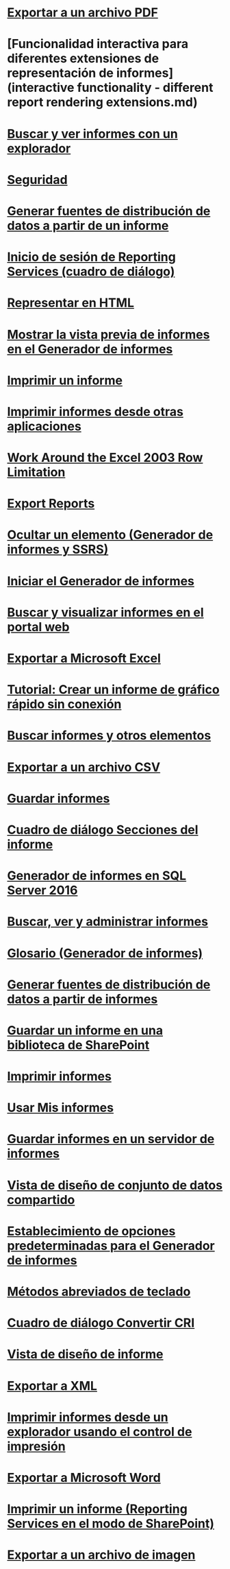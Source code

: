 # [Exportar a un archivo PDF](exporting-to-a-pdf-file-report-builder-and-ssrs.md)
# [Funcionalidad interactiva para diferentes extensiones de representación de informes](interactive functionality - different report rendering extensions.md)
# [Buscar y ver informes con un explorador](finding-and-viewing-reports-with-a-browser-report-builder-and-ssrs.md)
# [Seguridad](security-report-builder.md)
# [Generar fuentes de distribución de datos a partir de un informe](generate-data-feeds-from-a-report-report-builder-and-ssrs.md)
# [Inicio de sesión de Reporting Services (cuadro de diálogo)](reporting-services-login-dialog-box-report-builder.md)
# [Representar en HTML](rendering-to-html-report-builder-and-ssrs.md)
# [Mostrar la vista previa de informes en el Generador de informes](previewing-reports-in-report-builder.md)
# [Imprimir un informe](print-a-report-report-builder-and-ssrs.md)
# [Imprimir informes desde otras aplicaciones](print-reports-from-other-applications-report-builder-and-ssrs.md)
# [Work Around the Excel 2003 Row Limitation](work-around-the-excel-2003-row-limitation.md)
# [Export Reports](export-reports-report-builder-and-ssrs.md)
# [Ocultar un elemento (Generador de informes y SSRS)](hide-an-item-report-builder-and-ssrs.md)
# [Iniciar el Generador de informes](start-report-builder.md)
# [Buscar y visualizar informes en el portal web](finding-and-viewing-reports-in-the-web-portal-report-builder-and-ssrs.md)
# [Exportar a Microsoft Excel](exporting-to-microsoft-excel-report-builder-and-ssrs.md)
# [Tutorial: Crear un informe de gráfico rápido sin conexión](tutorial-create-a-quick-chart-report-offline-report-builder.md)
# [Buscar informes y otros elementos](searching-for-reports-and-other-items-report-builder-and-ssrs.md)
# [Exportar a un archivo CSV](exporting-to-a-csv-file-report-builder-and-ssrs.md)
# [Guardar informes](saving-reports-report-builder.md)
# [Cuadro de diálogo Secciones del informe](report-sections-dialog-box-report-builder.md)
# [Generador de informes en SQL Server 2016](report-builder-in-sql-server-2016.md)
# [Buscar, ver y administrar informes](finding-viewing-and-managing-reports-report-builder-and-ssrs.md)
# [Glosario (Generador de informes)](glossary-report-builder.md)
# [Generar fuentes de distribución de datos a partir de informes](generating-data-feeds-from-reports-report-builder-and-ssrs.md)
# [Guardar un informe en una biblioteca de SharePoint](save-a-report-to-a-sharepoint-library-report-builder.md)
# [Imprimir informes](print-reports-report-builder-and-ssrs.md)
# [Usar Mis informes](using-my-reports-report-builder-and-ssrs.md)
# [Guardar informes en un servidor de informes](save-reports-to-a-report-server-report-builder.md)
# [Vista de diseño de conjunto de datos compartido](shared-dataset-design-view-report-builder.md)
# [Establecimiento de opciones predeterminadas para el Generador de informes](set-default-options-for-report-builder.md)
# [Métodos abreviados de teclado](keyboard-shortcuts-report-builder.md)
# [Cuadro de diálogo Convertir CRI](convert-cri-dialog-box-report-builder.md)
# [Vista de diseño de informe](report-design-view-report-builder.md)
# [Exportar a XML](exporting-to-xml-report-builder-and-ssrs.md)
# [Imprimir informes desde un explorador usando el control de impresión](print-reports-from-a-browser-with-the-print-control-report-builder-and-ssrs.md)
# [Exportar a Microsoft Word](exporting-to-microsoft-word-report-builder-and-ssrs.md)
# [Imprimir un informe (Reporting Services en el modo de SharePoint)](print-a-report-reporting-services-in-sharepoint-mode.md)
# [Exportar a un archivo de imagen](exporting-to-an-image-file-report-builder-and-ssrs.md)
